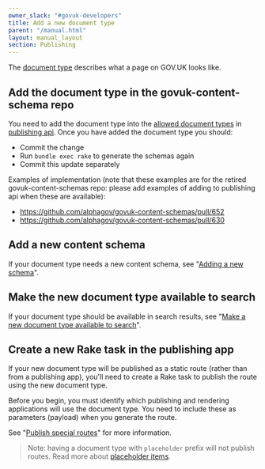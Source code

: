 ```yaml
---
owner_slack: "#govuk-developers"
title: Add a new document type
parent: "/manual.html"
layout: manual_layout
section: Publishing
---
```


The [document type][] describes what a page on GOV.UK looks like.

[document type]: /document-types.html

## Add the document type in the govuk-content-schema repo

You need to add the document type into the [allowed document types][] in [publishing api][]. Once you have added the document type you should:

- Commit the change
- Run `bundle exec rake` to generate the schemas again
- Commit this update separately

Examples of implementation (note that these examples are for the retired govuk-content-schemas repo: please add examples of adding to publishing api when these are available):

- <https://github.com/alphagov/govuk-content-schemas/pull/652>
- <https://github.com/alphagov/govuk-content-schemas/pull/630>

[allowed document types]: https://github.com/alphagov/publishing-api/tree/main/content_schemas/allowed_document_types.yml
[publishing api]: https://github.com/alphagov/publishing-api

## Add a new content schema

If your document type needs a new content schema, see "[Adding a new schema][]".

[Adding a new schema]: /repos/publishing-api/content_schemas/adding-a-new-schema.html

## Make the new document type available to search

If your document type should be available in search results, see "[Make a new document type available to search][]".

[Make a new document type available to search]: /manual/make-a-new-document-type-available-to-search.html

## Create a new Rake task in the publishing app

If your new document type will be published as a static route (rather than from a publishing app), you'll need to create a Rake task to publish the route using the new document type.

Before you begin, you must identify which publishing and rendering applications will use the document type. You need to include these as parameters (payload) when you generate the route.

See "[Publish special routes]" for more information.

> Note: having a document type with `placeholder` prefix will not publish routes. Read more about [placeholder items][placeholder-items].

[Publish special routes]: /manual/publish-special-routes.html
[placeholder-items]: /repos/content-store/placeholder_item.html
